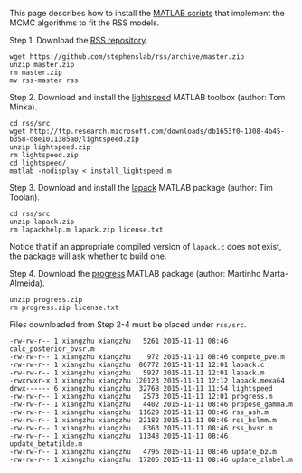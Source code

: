 This page describes how to install the [MATLAB scripts](https://github.com/stephenslab/rss/tree/master/src) that implement the MCMC algorithms to fit the RSS models.

Step 1. Download the [RSS repository](https://github.com/stephenslab/rss).
```
wget https://github.com/stephenslab/rss/archive/master.zip
unzip master.zip
rm master.zip
mv rss-master rss
```
Step 2. Download and install the [lightspeed](http://research.microsoft.com/en-us/um/people/minka/software/lightspeed/) MATLAB toolbox (author: Tom Minka).
```
cd rss/src
wget http://ftp.research.microsoft.com/downloads/db1653f0-1308-4b45-b358-d8e1011385a0/lightspeed.zip
unzip lightspeed.zip
rm lightspeed.zip
cd lightspeed/
matlab -nodisplay < install_lightspeed.m
```

Step 3. Download and install the [lapack](http://www.mathworks.com/matlabcentral/fileexchange/16777-lapack) MATLAB package (author: Tim Toolan).
```
cd rss/src
unzip lapack.zip
rm lapackhelp.m lapack.zip license.txt
```
Notice that if an appropriate compiled version of `lapack.c` does not exist, the package will ask whether to build one.  

Step 4. Download the [progress](http://www.mathworks.com/matlabcentral/fileexchange/8564-progress) MATLAB package (author: Martinho Marta-Almeida).
```
unzip progress.zip
rm progress.zip license.txt 
```
Files downloaded from Step 2-4 must be placed under `rss/src`.
```
-rw-rw-r-- 1 xiangzhu xiangzhu   5261 2015-11-11 08:46 calc_posterior_bvsr.m
-rw-rw-r-- 1 xiangzhu xiangzhu    972 2015-11-11 08:46 compute_pve.m
-rw-rw-r-- 1 xiangzhu xiangzhu  86772 2015-11-11 12:01 lapack.c
-rw-rw-r-- 1 xiangzhu xiangzhu   5927 2015-11-11 12:01 lapack.m
-rwxrwxr-x 1 xiangzhu xiangzhu 120123 2015-11-11 12:12 lapack.mexa64
drwx------ 6 xiangzhu xiangzhu  32768 2015-11-11 11:54 lightspeed
-rw-rw-r-- 1 xiangzhu xiangzhu   2573 2015-11-11 12:01 progress.m
-rw-rw-r-- 1 xiangzhu xiangzhu   4402 2015-11-11 08:46 propose_gamma.m
-rw-rw-r-- 1 xiangzhu xiangzhu  11629 2015-11-11 08:46 rss_ash.m
-rw-rw-r-- 1 xiangzhu xiangzhu  22182 2015-11-11 08:46 rss_bslmm.m
-rw-rw-r-- 1 xiangzhu xiangzhu   8363 2015-11-11 08:46 rss_bvsr.m
-rw-rw-r-- 1 xiangzhu xiangzhu  11348 2015-11-11 08:46 update_betatilde.m
-rw-rw-r-- 1 xiangzhu xiangzhu   4796 2015-11-11 08:46 update_bz.m
-rw-rw-r-- 1 xiangzhu xiangzhu  17205 2015-11-11 08:46 update_zlabel.m
```
